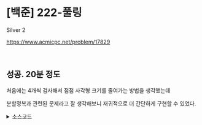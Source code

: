 # [백준] 222-풀링

Silver 2

https://www.acmicpc.net/problem/17829

<br>

## 성공. 20분 정도

처음에는 4개씩 검사해서 점점 사각형 크기를 줄여가는 방법을 생각했는데

분할정복과 관련된 문제라고 잘 생각해보니 재귀적으로 더 간단하게 구현할 수 있었다.

<details><summary>소스코드</summary>

```java
import java.util.*;
import java.io.*;

public class Main {

    int N;
    int[][] board;

    int pooling(int y1, int x1, int y2, int x2) {
        if (y1 == y2 && x1 == x2) return board[y1][x1];

        int y = (y1 + y2) / 2;
        int x = (x1 + x2) / 2;
        PriorityQueue<Integer> pq = new PriorityQueue<>((a, b) -> b- a);
        pq.add(pooling(y1, x1, y, x));
        pq.add(pooling(y1, x+1, y, x2));
        pq.add(pooling(y + 1, x1, y2, x));
        pq.add(pooling(y + 1, x + 1, y2, x2));
        pq.poll();
        return pq.poll();
    }

    void solution() throws Exception {
        BufferedReader br = new BufferedReader(new InputStreamReader(System.in));

        N = Integer.parseInt(br.readLine());
        board = new int[N][N];
        for (int i = 0; i < N; i++) {
            board[i] = Arrays.stream(br.readLine().split(" ")).mapToInt(Integer::parseInt).toArray();
        }

        System.out.println(pooling(0, 0, N - 1, N - 1));

        br.close();
    }

    public static void main(String[] args) throws Exception {
        new Main().solution();
    }
}
```

</details>